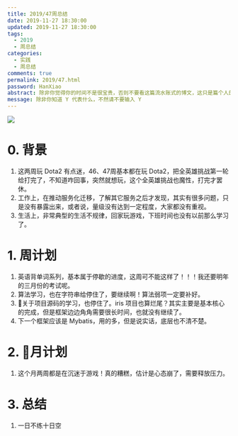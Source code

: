 ```yaml
---
title: 2019/47周总结
date: 2019-11-27 18:30:00
updated: 2019-11-27 18:30:00
tags:
  - 2019
  - 周总结
categories: 
  - 实践
  - 周总结
comments: true
permalink: 2019/47.html  
password: HanXiao
abstract: 除非你觉得你的时间不是很宝贵，否则不要看这篇流水账式的博文，这只是篇个人的工作的学习一个总结而已，没有包含任何的技术细节
message: 除非你知道 Y 代表什么，不然请不要输入 Y
---
```


![][0]  

# 0. 背景

1. 这两周玩 Dota2 有点迷，46、47周基本都在玩 Dota2，把全英雄挑战第一轮给打完了，不知道咋回事，突然就想玩，这个全英雄挑战也魔性，打完才罢休。
2. 工作上，在推动服务化迁移，了解其它服务之后才发现，其实有很多问题，只是没有暴露出来，或者说，量级没有达到一定程度，大家都没有重视。
3. 生活上，非常典型的生活不规律，回家玩游戏，下班时间也没有以前那么学习了。

<!--more-->

# 1. 周计划

1. 英语背单词系列，基本属于停歇的进度，这周可不能这样了！！！我还要明年的三月份的考试呢。
2. 算法学习，也在字符串给停住了，要继续啊！算法弱项一定要补好。
3. 关于项目源码的学习，也停住了。iris 项目也算烂尾？其实主要是基本核心的完成，但是框架边边角角需要很长时间，也就没有继续了。
4. 下一个框架应该是 Mybatis，用的多，但是说实话，底层也不清不楚。

# 2. 月计划

1. 这个月两周都是在沉迷于游戏！真的糟糕，估计是心态崩了，需要释放压力。

# 3. 总结

1. 一日不练十日空

[0]: https://leran2deeplearnjavawebtech.oss-cn-beijing.aliyuncs.com/background/2019-11-27%E8%A1%80%E8%A7%82%E9%9F%B3.webp
